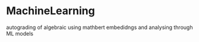 # MachineLearning
autograding of algebraic using mathbert embedidngs and analysing through ML models
